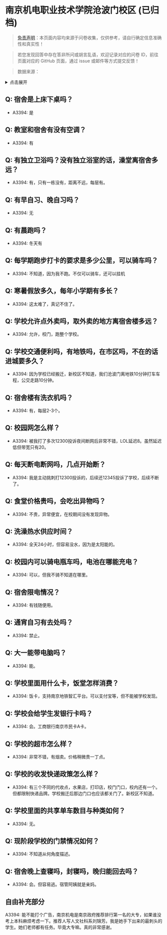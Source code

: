 # 南京机电职业技术学院沧波门校区 (已归档)

> [免责声明](https://colleges.chat/#_3)：本页面内容均来源于问卷收集，仅供参考，请自行确定信息准确性和真实性！

> 若您发现回答中存在答非所问或胡言乱语，欢迎记录对应的问卷 ID，前往页面对应的 GitHub 页面，通过 issue 或邮件等方式提交反馈！

> 数据来源：

<details><summary>点击展开</summary>
<ul>
<li>A3394: 匿名 (2021 年 06 月)</li>
</ul>
</details>

## Q: 宿舍是上床下桌吗？

- A3394: 是

## Q: 教室和宿舍有没有空调？

- A3394: 有

## Q: 有独立卫浴吗？没有独立浴室的话，澡堂离宿舍多远？

- A3394: 有，只有一栋没有，距离不远，每层有。

## Q: 有早自习、晚自习吗？

- A3394: 无

## Q: 有晨跑吗？

- A3394: 冬天有

## Q: 每学期跑步打卡的要求是多少公里，可以骑车吗？

- A3394: 不知道，因为我不跑。不仅可以骑车，还可以挂机

## Q: 寒暑假放多久，每年小学期有多长？

- A3394: 这太难了，真记不住了。

## Q: 学校允许点外卖吗，取外卖的地方离宿舍楼多远？

- A3394: 允许，校门，跑整个学校。

## Q: 学校交通便利吗，有地铁吗，在市区吗，不在的话进城要多久？

- A3394: 因为学校已经搬迁，新校区不知道，我们沧波门离地铁10分钟打车车程，公交走路10分钟。

## Q: 宿舍楼有洗衣机吗？

- A3394: 有，每层2-3个。

## Q: 校园网怎么样？

- A3394: 被我打了多次12300投诉夜间断网后非常不错，LOL延迟8。虽然延迟低但带宽只有20。

## Q: 每天断电断网吗，几点开始断？

- A3394: 我是主动挑刺打12300投诉的，后续还12345投诉了学校，后续不断了。

## Q: 食堂价格贵吗，会吃出异物吗？

- A3394: 不贵，异常便宜，在校期间没有发现异物。

## Q: 洗澡热水供应时间？

- A3394: 全天24小时，但容易没水，因为是太阳能的。

## Q: 校园内可以骑电瓶车吗，电池在哪能充电？

- A3394: 可以，但我不骑不知道在哪里。

## Q: 宿舍限电情况？

- A3394: 有钱随便用。

## Q: 通宵自习有去处吗？

- A3394: 禁止。

## Q: 大一能带电脑吗？

- A3394: 能。

## Q: 学校里面用什么卡，饭堂怎样消费？

- A3394: 饭卡，支持南京地铁智汇平台。可以支付宝等，但不能被学校发现。

## Q: 学校会给学生发银行卡吗？

- A3394: 会。工商银行南京市民卡A卡。

## Q: 学校的超市怎么样？

- A3394: 非常不错，有烟卖。价格稍微贵一丁点。

## Q: 学校的收发快递政策怎么样？

- A3394: 有三个不同的代收点，水果店，打印店，校门门口，校内还有一个。但都限制快递品牌。学校搬迁后那边门口也应该都关门了。新校区不知道。

## Q: 学校里面的共享单车数目与种类如何？

- A3394: 无。

## Q: 现阶段学校的门禁情况如何？

- A3394: 不知道从何角度描述。

## Q: 宿舍晚上查寝吗，封寝吗，晚归能回去吗？

- A3394: 会。但容易逃。宿管阿姨就是亲妈。

## 自由补充部分

A3394: 能不能打个广告，南京机电是南京政府推荐排行第一名的大专，如果谁没考上本科麻烦考虑一下。推荐人写人文社科系刘锦芳。我是她手下出来的最刺头的学生。她们老师都有任务。毕竟大专嘛。真的非常感谢。